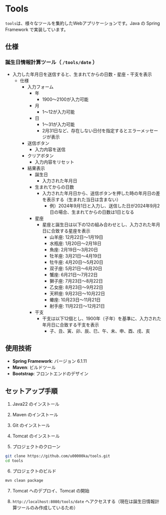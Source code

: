# Tools

`tools`は、様々なツールを集約したWebアプリケーションです。Java の Spring Framework で実装しています。

## 仕様

### 誕生日情報計算ツール（ `/tools/date` ）

- 入力した年月日を送信すると、生まれてからの日数・星座・干支を表示
  - 仕様
    - 入力フォーム
      - 年
        - 1900〜2100が入力可能
      - 月
        - 1〜12が入力可能
      - 日
        - 1〜31が入力可能
        - 2月31日など、存在しない日付を指定するとエラーメッセージが表示
    - 送信ボタン
      - 入力内容を送信
    - クリアボタン
      - 入力内容をリセット
    - 結果表示
      - 誕生日
        - 入力された年月日
      - 生まれてからの日数
        - 入力された年月日から、送信ボタンを押した時の年月日の差を表示する（生まれた当日は含まない）
          - 例）2024年9月1日と入力し、送信した日が2024年9月2日の場合、生まれてからの日数は1日となる
      - 星座
        - 星座と誕生日は以下の12の組み合わせとし、入力された年月日に合致する星座を表示
          - 山羊座: 12月22日〜1月19日
          - 水瓶座: 1月20日〜2月18日
          - 魚座: 2月19日〜3月20日
          - 牡羊座: 3月21日〜4月19日
          - 牡牛座: 4月20日〜5月20日
          - 双子座: 5月21日〜6月20日
          - 蟹座: 6月21日〜7月22日
          - 獅子座: 7月23日〜8月22日
          - 乙女座: 8月23日〜9月22日
          - 天秤座: 9月23日〜10月22日
          - 蠍座: 10月23日〜11月21日
          - 射手座: 11月22日〜12月21日
      - 干支
        - 干支は以下12個とし、1900年（子年）を基準に、入力された年月日に合致する干支を表示
          - 子、丑、寅、卯、辰、巳、午、未、申、酉、戌、亥

## 使用技術

- **Spring Framework**: バージョン 6.1.11
- **Maven**: ビルドツール
- **Bootstrap**: フロントエンドのデザイン

## セットアップ手順

1. Java22 のインストール

2. Maven のインストール

3. Git のインストール

4. Tomcat のインストール

5. プロジェクトのクローン

```bash
git clone https://github.com/u00000ka/tools.git
cd tools
```

6. プロジェクトのビルド

```bash
mvn clean package
```

7. Tomcat へのデプロイ、Tomcat の開始

8. `http://localhost:8080/tools/date` へアクセスする（現在は誕生日情報計算ツールのみ作成しているため）
